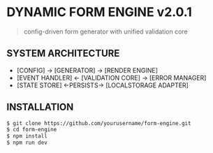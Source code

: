 # DYNAMIC FORM ENGINE v2.0.1

> config-driven form generator with unified validation core

## SYSTEM ARCHITECTURE
* [CONFIG] -> [GENERATOR] -> [RENDER ENGINE]
* [EVENT HANDLER] <- [VALIDATION CORE] -> [ERROR MANAGER]
* [STATE STORE] <-PERSISTS-> [LOCALSTORAGE ADAPTER]

## INSTALLATION
```bash
$ git clone https://github.com/yourusername/form-engine.git
$ cd form-engine
$ npm install
$ npm run dev
